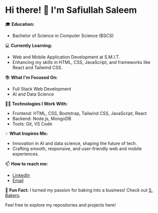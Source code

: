 # Hi there! 👋 I'm Safiullah Saleem

🎓 **Education:**
- Bachelor of Science in Computer Science (BSCS)

💻 **Currently Learning:**
- Web and Mobile Application Development at S.M.I.T.
- Enhancing my skills in HTML, CSS, JavaScript, and frameworks like React and Tailwind CSS.

📚 **What I'm Focused On:**
- Full Stack Web Development
- AI and Data Science

👨‍💻 **Technologies I Work With:**
- Frontend: HTML, CSS, Bootstrap, Tailwind CSS, JavaScript, React
- Backend: Node.js, MongoDB
- Tools: Git, VS Code

💡 **What Inspires Me:**
- Innovation in AI and data science, shaping the future of tech.
- Crafting smooth, responsive, and user-friendly web and mobile experiences.

📫 **How to reach me:**
- [LinkedIn](https://www.linkedin.com/in/safiullah-saleem-51a0912a1/)
- [Email](safiullahsubadar@gmail.com)

🌱 **Fun Fact:**
I turned my passion for baking into a business! Check out [S. Bakers](your-website-url).

Feel free to explore my repositories and projects here!
